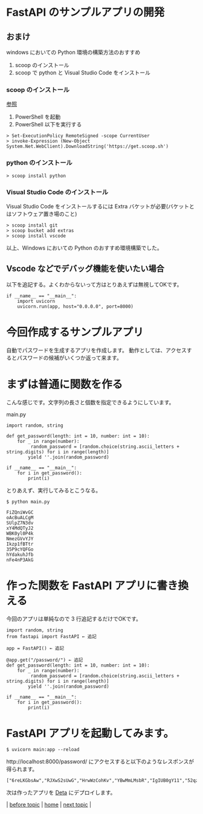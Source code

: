 # FastAPI のサンプルアプリの開発

## おまけ
windows においての Python 環境の構築方法のおすすめ
1. scoop のインストール
1. scoop で python と Visual Studio Code をインストール

### scoop のインストール
[参照](https://scoop.sh/)

1. PowerShell を起動
1. PowerShell 以下を実行する
```
> Set-ExecutionPolicy RemoteSigned -scope CurrentUser
> invoke-Expression (New-Object System.Net.WebClient).DownloadString('https://get.scoop.sh')
```

### python のインストール
```
> scoop install python
```

### Visual Studio Code のインストール
Visual Studio Code をインストールするには Extra バケットが必要(バケットとはソフトウェア置き場のこと)
```
> scoop install git
> scoop bucket add extras
> scoop install vscode
```

以上、Windows においての Python のおすすめ環境構築でした。

## Vscode などでデバッグ機能を使いたい場合
以下を追記する。よくわからないって方はとりあえずは無視してOKです。
```
if __name__ == "__main__":
    import uvicorn
    uvicorn.run(app, host="0.0.0.0", port=8000)
```

# 今回作成するサンプルアプリ
自動でパスワードを生成するアプリを作成します。
動作としては、アクセスするとパスワードの候補がいくつか返って来ます。

# まずは普通に関数を作る
こんな感じです。文字列の長さと個数を指定できるようにしています。

main.py
```
import random, string

def get_password(length: int = 10, number: int = 10): 
    for _ in range(number):
         random_password = [random.choice(string.ascii_letters + string.digits) for i in range(length)]
        yield ''.join(random_password)   

if __name__ == "__main__":
    for i in get_password():
        print(i)
```
とりあえず、実行してみるとこうなる。
```
$ python main.py

FiZQniWvGC
oAcBuALCgM
SUlpZ7N3dv
xY4MdQTyJ2
WBK0yl0P4k
NmezGVvYJY
Ikzp1fBTtr
35P9cYQFGo
hYdakuhJfb
nFe4nP3AkG
```

# 作った関数を FastAPI アプリに書き換える
今回のアプリは単純なので 3 行追記するだけでOKです。

```
import random, string
from fastapi import FastAPI ← 追記

app = FastAPI() ← 追記

@app.get("/password/") ← 追記
def get_password(length: int = 10, number: int = 10): 
    for _ in range(number):
         random_password = [random.choice(string.ascii_letters + string.digits) for i in range(length)]
        yield ''.join(random_password)   

if __name__ == "__main__":
    for i in get_password():
        print(i)
```

# FastAPI アプリを起動してみます。
```
$ uvicorn main:app --reload 
```

http://localhost:8000/password/ にアクセスすると以下のようなレスポンスが得られます。
```
["6reLKGbsAw","RJXwS2sUwG","HrwWzCohKv","YBwMmLMsbR","IgIUB0gY11","52qzKhqZ6G","Jhdgg2FBoo","ThgmWDFHSM","5DFhIH6b4y","lvNlXBFcK5"]
```

次は作ったアプリを [Deta](https://www.deta.sh/?ref=fastapi) にデプロイします。

| 
[before topic]() 
| 
[home](https://github.com/shingenpy/fastapi_workshop) 
| 
[next topic]()
|
